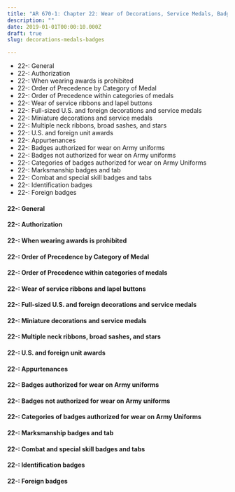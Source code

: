 ```yaml
---
title: "AR 670-1: Chapter 22: Wear of Decorations, Service Medals, Badges, Unit Awards, and Appurtenances"
description: ""
date: 2019-01-01T00:00:10.000Z
draft: true
slug: decorations-medals-badges

---
```


<ul>
<li>22-: General</li>
<li>22-: Authorization</li>
<li>22-: When wearing awards is prohibited</li>
<li>22-: Order of Precedence by Category of Medal</li>
<li>22-: Order of Precedence within categories of medals</li>
<li>22-: Wear of service ribbons and lapel buttons</li>
<li>22-: Full-sized U.S. and foreign decorations and service medals</li>
<li>22-: Miniature decorations and service medals</li>
<li>22-: Multiple neck ribbons, broad sashes, and stars</li>
<li>22-: U.S. and foreign unit awards</li>
<li>22-: Appurtenances</li>
<li>22-: Badges authorized for wear on Army uniforms</li>
<li>22-: Badges not authorized for wear on Army uniforms</li>
<li>22-: Categories of badges authorized for wear on Army Uniforms</li>
<li>22-: Marksmanship badges and tab</li>
<li>22-: Combat and special skill badges and tabs</li>
<li>22-: Identification badges</li>
<li>22-: Foreign badges</li>
</ul>

<h4 id="">22-: General</h4>
<h4 id="">22-: Authorization</h4>
<h4 id="">22-: When wearing awards is prohibited</h4>
<h4 id="">22-: Order of Precedence by Category of Medal</h4>
<h4 id="">22-: Order of Precedence within categories of medals</h4>
<h4 id="">22-: Wear of service ribbons and lapel buttons</h4>
<h4 id="">22-: Full-sized U.S. and foreign decorations and service medals</h4>
<h4 id="">22-: Miniature decorations and service medals</h4>
<h4 id="">22-: Multiple neck ribbons, broad sashes, and stars</h4>
<h4 id="">22-: U.S. and foreign unit awards</h4>
<h4 id="">22-: Appurtenances</h4>
<h4 id="">22-: Badges authorized for wear on Army uniforms</h4>
<h4 id="">22-: Badges not authorized for wear on Army uniforms</h4>
<h4 id="">22-: Categories of badges authorized for wear on Army Uniforms</h4>
<h4 id="">22-: Marksmanship badges and tab</h4>
<h4 id="">22-: Combat and special skill badges and tabs</h4>
<h4 id="">22-: Identification badges</h4>
<h4 id="">22-: Foreign badges</h4>
